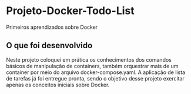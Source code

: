 # Projeto-Docker-Todo-List
Primeiros aprendizados sobre Docker

## O que foi desenvolvido
Neste projeto coloquei em prática  os conhecimentos dos comandos básicos de manipulação de containers, também orquestrar mais de um container por meio do arquivo docker-compose.yaml. A aplicação de lista de tarefas já foi entregue pronta, sendo o objetivo desse projeto exercitar apenas os conceitos iniciais sobre Docker.